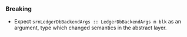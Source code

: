 <!--
A new scriv changelog fragment.

Uncomment the section that is right (remove the HTML comment wrapper).
For top level release notes, leave all the headers commented out.
-->

<!--
### Patch

- A bullet item for the Patch category.

-->
<!--
### Non-Breaking

- A bullet item for the Non-Breaking category.

-->

### Breaking

- Expect `srnLedgerDbBackendArgs :: LedgerDbBackendArgs m blk` as an argument, type which changed semantics in the abstract layer.

